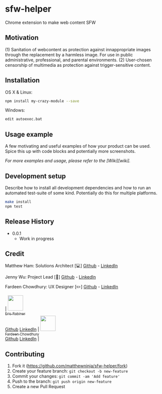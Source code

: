 # sfw-helper
Chrome extension to make web content SFW


## Motivation 
(1) Sanitation of webcontent as protection against innappropriate images through the replacement by a harmless image. For use in public administrative, professional, and parental environments.
(2) User-chosen censorship of multimedia as protection against trigger-sensitive content. 

## Installation

OS X & Linux:

```sh
npm install my-crazy-module --save
```

Windows:

```sh
edit autoexec.bat
```

## Usage example

A few motivating and useful examples of how your product can be used. Spice this up with code blocks and potentially more screenshots.

_For more examples and usage, please refer to the [Wiki][wiki]._

## Development setup

Describe how to install all development dependencies and how to run an automated test-suite of some kind. Potentially do this for multiple platforms.

```sh
make install
npm test
```

## Release History

* 0.0.1
    * Work in progress

## Credit
<!-- ALL-CONTRIBUTORS-LIST:START - Do not remove or modify this section -->


Matthew Ham: Solutions Architect [:computer:]
[Github](https://github.com/matthewninja) - [LinkedIn](https://www.linkedin.com/in/matthewninja/)

Jenny Wu: Project Lead [:notebook:]
[Github](https://github.com/jennywwei) - [LinkedIn](https://www.linkedin.com/in/jenny-wu-1641b811b/)

Fardeen Chowdhury: UX Designer [:pencil2:]
[Github](https://github.com/peppermyangus) - [LinkedIn](https://www.linkedin.com/in/fardeen-chowdhury/)

| [<img src="https://avatars3.githubusercontent.com/u/44846748?s=400&v=4" width="50px;"/><br /><sub>Eric Rabiner</sub>](https://www.linkedin.com/in/ericrabiner/)<br />[Github](https://github.com/ericrabiner) [LinkedIn](https://www.linkedin.com/in/ericrabiner/) | [<img src="https://avatars0.githubusercontent.com/u/23428969?s=400&v=4" width="50px;"/><br /><sub>Fardeen Chowdhury</sub>](https://www.linkedin.com/in/fardeen-chowdhury/)<br />[Github](https://github.com/peppermyangus) [LinkedIn](https://www.linkedin.com/in/fardeen-chowdhury/) | 

<!-- ALL-CONTRIBUTORS-LIST:END -->


## Contributing

1. Fork it (<https://github.com/matthewninja/sfw-helper/fork>)
2. Create your feature branch: `git checkout -b new-feature`
3. Commit your changes: `git commit -am 'Add feature'`
4. Push to the branch: `git push origin new-feature`
5. Create a new Pull Request


